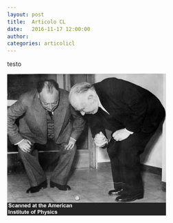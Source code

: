 ```yaml
---
layout: post
title:  Articolo CL
date:   2016-11-17 12:00:00
author: 
categories: articolicl 
---
```


testo

![Bohr e Pauli aspettando l'inversione di un'antitrottola. Foto scattata all'apertura del nuovo Dipartimento di Fisica dell'Università di Lund, il 31 maggio 1951](/img/eventilocali/2016_DrWhAISF/antitrottola.jpg)


